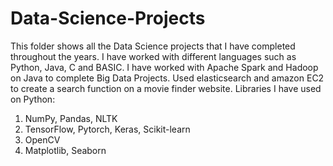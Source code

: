 # Data-Science-Projects
This folder shows all the Data Science projects that I have completed throughout the years.
I have worked with different languages such as Python, Java, C and BASIC.
I have worked with Apache Spark and Hadoop on Java to complete Big Data Projects.
Used elasticsearch and amazon EC2 to create a search function on a movie finder website.
Libraries I have used on Python:
  1. NumPy, Pandas, NLTK
  2. TensorFlow, Pytorch, Keras, Scikit-learn
  3. OpenCV
  4. Matplotlib, Seaborn
 
